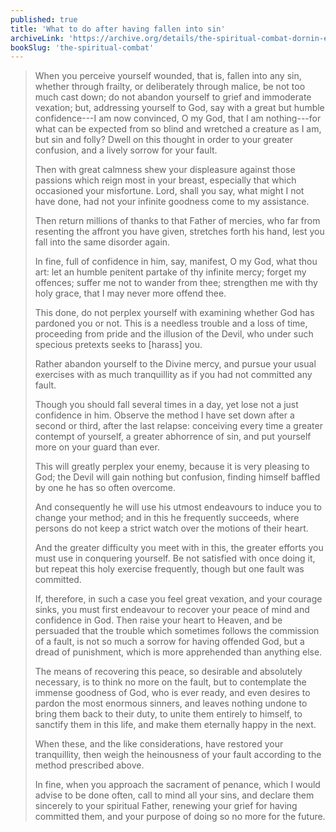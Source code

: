 ```yaml
---
published: true
title: 'What to do after having fallen into sin'
archiveLink: 'https://archive.org/details/the-spiritual-combat-dornin-edition/page/104?view=theater'
bookSlug: 'the-spiritual-combat'
---
```


> When you perceive yourself wounded, that is, fallen into any sin, whether through frailty, or deliberately through malice, be not too much cast down; do not abandon yourself to grief and immoderate vexation; but, addressing yourself to God, say with a great but humble confidence---I am now convinced, O my God, that I am nothing---for what can be expected from so blind and wretched a creature as I am, but sin and folly? Dwell on this thought in order to your greater confusion, and a lively sorrow for your fault.
>
> Then with great calmness shew your displeasure against those passions which reign most in your breast, especially that which occasioned your misfortune. Lord, shall you say, what might I not have done, had not your infinite goodness come to my assistance.
>
> Then return millions of thanks to that Father of mercies, who far from resenting the affront you have given, stretches forth his hand, lest you fall into the same disorder again.
>
> In fine, full of confidence in him, say, manifest, O my God, what thou art: let an humble penitent partake of thy infinite mercy; forget my offences; suffer me not to wander from thee; strengthen me with thy holy grace, that I may never more offend thee.
>
> This done, do not perplex yourself with examining whether God has pardoned you or not. This is a needless trouble and a loss of time, proceeding from pride and the illusion of the Devil, who under such specious pretexts seeks to [harass] you.
>
> Rather abandon yourself to the Divine mercy, and pursue your usual exercises with as much tranquillity as if you had not committed any fault.
>
> Though you should fall several times in a day, yet lose not a just confidence in him. Observe the method I have set down after a second or third, after the last relapse: conceiving every time a greater contempt of yourself, a greater abhorrence of sin, and put yourself more on your guard than ever.
>
> This will greatly perplex your enemy, because it is very pleasing to God; the Devil will gain nothing but confusion, finding himself baffled by one he has so often overcome.
>
> And consequently he will use his utmost endeavours to induce you to change your method; and in this he frequently succeeds, where persons do not keep a strict watch over the motions of their heart.
>
> And the greater difficulty you meet with in this, the greater efforts you must use in conquering yourself. Be not satisfied with once doing it, but repeat this holy exercise frequently, though but one fault was committed.
>
> If, therefore, in such a case you feel great vexation, and your courage sinks, you must first endeavour to recover your peace of mind and confidence in God. Then raise your heart to Heaven, and be persuaded that the trouble which sometimes follows the commission of a fault, is not so much a sorrow for having offended God, but a dread of punishment, which is more apprehended than anything else.
>
> The means of recovering this peace, so desirable and absolutely necessary, is to think no more on the fault, but to contemplate the immense goodness of God, who is ever ready, and even desires to pardon the most enormous sinners, and leaves nothing undone to bring them back to their duty, to unite them entirely to himself, to sanctify them in this life, and make them eternally happy in the next.
>
> When these, and the like considerations, have restored your tranquillity, then weigh the heinousness of your fault according to the method prescribed above.
>
> In fine, when you approach the sacrament of penance, which I would advise to be done often, call to mind all your sins, and declare them sincerely to your spiritual Father, renewing your grief for having committed them, and your purpose of doing so no more for the future.
